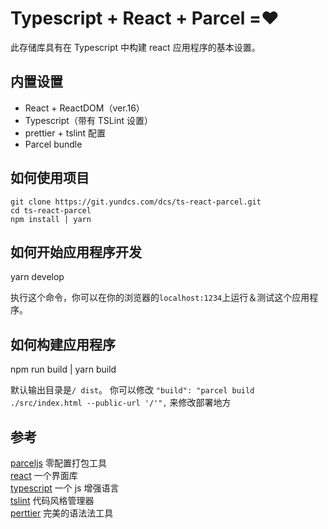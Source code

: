 # Typescript + React + Parcel =❤️

此存储库具有在 Typescript 中构建 react 应用程序的基本设置。

## 内置设置

* React + ReactDOM（ver.16）
* Typescript（带有 TSLint 设置）
* prettier + tslint 配置
* Parcel bundle

## 如何使用项目

```
git clone https://git.yundcs.com/dcs/ts-react-parcel.git
cd ts-react-parcel
npm install | yarn
```

## 如何开始应用程序开发

yarn develop

执行这个命令，你可以在你的浏览器的`localhost:1234`上运行＆测试这个应用程序。

## 如何构建应用程序

npm run build | yarn build

默认输出目录是`/ dist`。 你可以修改
`"build": "parcel build ./src/index.html --public-url '/'",`
来修改部署地方

## 参考

[parceljs](https://parceljs.org/getting_started.html) 零配置打包工具  
[react](https://reactjs.org/) 一个界面库  
[typescript](https://www.typescriptlang.org/) 一个 js 增强语言  
[tslint](https://palantir.github.io/tslint/) 代码风格管理器  
[perttier](https://prettier.io/) 完美的语法法工具
